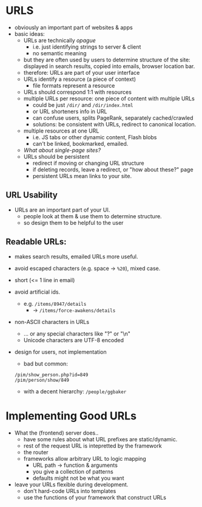 # URLS

* obviously an important part of websites & apps
* basic ideas:
  * URLs are technically *opague*
    * i.e. just identifying strings to server & client
    * no semantic meaning
  * but they are often used by users to determine structure of the site: displayed in search results, copied into emails, browser location bar.
  * therefore: URLs are part of your user interface
  * URLs identify a resource (a piece of context)
    * file formats represent a resource
  * URLs should correspond 1:1 with resources
  * multiple URLs per resource: one piece of content with multiple URLs    
    * could be just `/dir/` and `/dir/index.html`
    * or URL shorteners info in URL
    * can confuse users, splits PageRank, separately cached/crawled
    * solutions: be consistent with URLs, redirect to canonical location.
  * multiple resources at one URL
    * i.e. JS tabs or other dynamic content, Flash blobs
    * can't be linked, bookmarked, emailed.
  * *What about single-page sites?*  
  * URLs should be persistent
    * redirect if moving or changing URL structure
    * if deleting records, leave a redirect, or "how about these?" page
    * persistent URLs mean links to your site.

## URL Usability

* URLs are an important part of your UI.
  * people look at them & use them to determine structure.
  * so design them to be helpful to the user

## Readable URLs:

* makes search results, emailed URLs more useful.
* avoid escaped characters (e.g. space -> `%20`), mixed case.
* short (<= 1 line in email)
* avoid artificial ids.
  * e.g. `/items/8947/details`
    * -> `/items/force-awakens/details`
* non-ASCII characters in URLs
  * ... or any special characters like "?" or "\n"
  * Unicode characters are UTF-8 encoded
* design for users, not implementation
  * bad but common:

  ```
  /pim/show_person.php?id=849
  /pim/person/show/849
  ```

  * with a decent hierarchy:
    `/people/ggbaker`

# Implementing Good URLs

* What the (frontend) server does..
  * have some rules about what URL prefixes are static/dynamic.
  * rest of the request URL is intepretted by the framework
  * the router
  * frameworks allow arbitrary URL to logic mapping
    * URL path -> function & arguments
    * you give a collection of patterns
    * defaults might not be what you want
* leave your URLs flexible during development.
  * don't hard-code URLs into templates
  * use the functions of your framework that construct URLs
  
